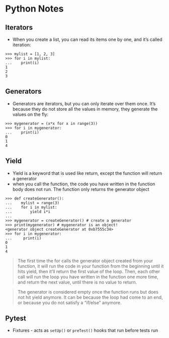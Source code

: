 # Python Notes

## Iterators
- When you create a list, you can read its items one by one, and it’s called iteration:

```
>>> mylist = [1, 2, 3]
>>> for i in mylist:
...    print(i)
1
2
3
```


## Generators
- Generators are iterators, but you can only iterate over them once. It’s because they do not store all the values in memory, they generate the values on the fly:

```
>>> mygenerator = (x*x for x in range(3))
>>> for i in mygenerator:
...    print(i)
0
1
4
```

## Yield
- Yield is a keyword that is used like return, except the function will return a generator
- when you call the function, the code you have written in the function body does not run. The function only returns the generator object

```
>>> def createGenerator():
...    mylist = range(3)
...    for i in mylist:
...        yield i*i
...
>>> mygenerator = createGenerator() # create a generator
>>> print(mygenerator) # mygenerator is an object!
<generator object createGenerator at 0xb7555c34>
>>> for i in mygenerator:
...     print(i)
0
1
4
```

> The first time the for calls the generator object created from your function, it will run the code in your function from the beginning until it hits yield, then it’ll return the first value of the loop. Then, each other call will run the loop you have written in the function one more time, and return the next value, until there is no value to return.

> The generator is considered empty once the function runs but does not hit yield anymore. It can be because the loop had come to an end, or because you do not satisfy a “if/else” anymore.

## Pytest

- Fixtures - acts as `setUp()` or `preTest()` hooks that run before tests run
